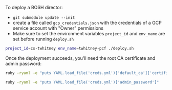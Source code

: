 To deploy a BOSH director:
 
* `git submodule update --init`
* create a file called `gcp_credentials.json` with the credentials of a GCP service account with "Owner" permissions
* Make sure to set the environment variables `project_id` and `env_name` are set before running `deploy.sh`

```bash
project_id=cs-twhitney env_name=twhitney-pcf ./deploy.sh
```

Once the deployment succeeds, you'll need the root CA certificate and admin password:

```bash
ruby -ryaml -e "puts YAML.load_file('creds.yml')['default_ca']['certificate']" > rootCA.pem
```

```bash
ruby -ryaml -e "puts YAML.load_file('creds.yml')['admin_password']"
```